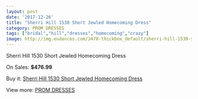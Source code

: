 ```yaml
---
layout: post
date: '2017-12-26'
title: "Sherri Hill 1530 Short Jewled Homecoming Dress"
category: PROM DRESSES
tags: ["bridal","hill","dresses","homecoming","crazy"]
image: http://img.eudances.com/3478-thickbox_default/sherri-hill-1530-short-jewled-homecoming-dress.jpg
---
```

Sherri Hill 1530 Short Jewled Homecoming Dress

On Sales: **$476.99**
<a href="https://www.eudances.com/en/prom-dresses/1172-sherri-hill-1530-short-jewled-homecoming-dress.html"><amp-img layout="responsive" width="600" height="600" src="//img.eudances.com/3478-thickbox_default/sherri-hill-1530-short-jewled-homecoming-dress.jpg" alt="Sherri Hill 1530 Short Jewled Homecoming Dress 0" /></a>
<a href="https://www.eudances.com/en/prom-dresses/1172-sherri-hill-1530-short-jewled-homecoming-dress.html"><amp-img layout="responsive" width="600" height="600" src="//img.eudances.com/3482-thickbox_default/sherri-hill-1530-short-jewled-homecoming-dress.jpg" alt="Sherri Hill 1530 Short Jewled Homecoming Dress 1" /></a>
<a href="https://www.eudances.com/en/prom-dresses/1172-sherri-hill-1530-short-jewled-homecoming-dress.html"><amp-img layout="responsive" width="600" height="600" src="//img.eudances.com/3481-thickbox_default/sherri-hill-1530-short-jewled-homecoming-dress.jpg" alt="Sherri Hill 1530 Short Jewled Homecoming Dress 2" /></a>
<a href="https://www.eudances.com/en/prom-dresses/1172-sherri-hill-1530-short-jewled-homecoming-dress.html"><amp-img layout="responsive" width="600" height="600" src="//img.eudances.com/3480-thickbox_default/sherri-hill-1530-short-jewled-homecoming-dress.jpg" alt="Sherri Hill 1530 Short Jewled Homecoming Dress 3" /></a>
<a href="https://www.eudances.com/en/prom-dresses/1172-sherri-hill-1530-short-jewled-homecoming-dress.html"><amp-img layout="responsive" width="600" height="600" src="//img.eudances.com/3479-thickbox_default/sherri-hill-1530-short-jewled-homecoming-dress.jpg" alt="Sherri Hill 1530 Short Jewled Homecoming Dress 4" /></a>

Buy it: [Sherri Hill 1530 Short Jewled Homecoming Dress](https://www.eudances.com/en/prom-dresses/1172-sherri-hill-1530-short-jewled-homecoming-dress.html "Sherri Hill 1530 Short Jewled Homecoming Dress")

View more: [PROM DRESSES](https://www.eudances.com/en/13-prom-dresses "PROM DRESSES")